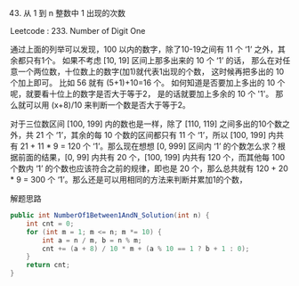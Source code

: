 43. 从 1 到 n 整数中 1 出现的次数

Leetcode : 233. Number of Digit One

通过上面的列举可以发现，100 以内的数字，除了10-19之间有 11 个 ‘1’ 之外，其余都只有1个。
如果不考虑 [10, 19] 区间上那多出来的 10 个 ‘1’ 的话， 那么在对任意一个两位数，十位数上的数字(加1)就代表1出现的个数， 这时候再把多出的 10 个加上即可。
比如 56 就有 (5+1)+10=16 个。
如何知道是否要加上多出的 10 个呢，就要看十位上的数字是否大于等于2， 是的话就要加上多余的 10 个 '1'。 那么就可以用 (x+8)/10 来判断一个数是否大于等于2。

对于三位数区间 [100, 199] 内的数也是一样，除了 [110, 119] 之间多出的10个数之外，共 21 个 ‘1’，其余的每 10 个数的区间都只有 11 个 ‘1’，所以 [100, 199] 内共有 21 + 11 * 9 = 120 个 ‘1’。那么现在想想 [0, 999] 区间内 ‘1’ 的个数怎么求？根据前面的结果，[0, 99] 内共有 20 个，[100, 199] 内共有 120 个，而其他每 100 个数内 ‘1’ 的个数也应该符合之前的规律，即也是 20 个，那么总共就有 120 + 20 * 9 = 300 个 ‘1’。那么还是可以用相同的方法来判断并累加1的个数，

解题思路
```java
public int NumberOf1Between1AndN_Solution(int n) {
    int cnt = 0;
    for (int m = 1; m <= n; m *= 10) {
        int a = n / m, b = n % m;
        cnt += (a + 8) / 10 * m + (a % 10 == 1 ? b + 1 : 0);
    }
    return cnt;
}
```



